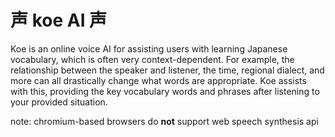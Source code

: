 # 声 koe AI 声

Koe is an online voice AI for assisting users with learning Japanese vocabulary, which is often very context-dependent. For example, the relationship between the speaker and listener, the time, regional dialect, and more can all drastically change what words are appropriate. Koe assists with this, providing the key vocabulary words and phrases after listening to your provided situation. 

note: chromium-based browsers do **not** support web speech synthesis api
